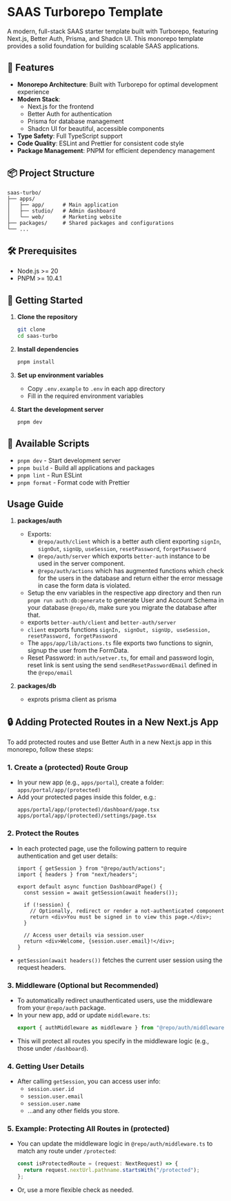 # SAAS Turborepo Template

A modern, full-stack SAAS starter template built with Turborepo, featuring Next.js, Better Auth, Prisma, and Shadcn UI. This monorepo template provides a solid foundation for building scalable SAAS applications.

## 🚀 Features

- **Monorepo Architecture**: Built with Turborepo for optimal development experience
- **Modern Stack**:
  - Next.js for the frontend
  - Better Auth for authentication
  - Prisma for database management
  - Shadcn UI for beautiful, accessible components
- **Type Safety**: Full TypeScript support
- **Code Quality**: ESLint and Prettier for consistent code style
- **Package Management**: PNPM for efficient dependency management

## 📦 Project Structure

```
saas-turbo/
├── apps/
│   ├── app/      # Main application
│   ├── studio/   # Admin dashboard
│   └── web/      # Marketing website
├── packages/     # Shared packages and configurations
└── ...
```

## 🛠️ Prerequisites

- Node.js >= 20
- PNPM >= 10.4.1

## 🚀 Getting Started

1. **Clone the repository**
   ```bash
   git clone 
   cd saas-turbo
   ```

2. **Install dependencies**
   ```bash
   pnpm install
   ```

3. **Set up environment variables**
   - Copy `.env.example` to `.env` in each app directory
   - Fill in the required environment variables

4. **Start the development server**
   ```bash
   pnpm dev
   ```

## 📝 Available Scripts

- `pnpm dev` - Start development server
- `pnpm build` - Build all applications and packages
- `pnpm lint` - Run ESLint
- `pnpm format` - Format code with Prettier

## Usage Guide

1. **packages/auth**
   - Exports:
      - `@repo/auth/client` which is a better auth client exporting `signIn`, `signOut`, `signUp`, `useSession`, `resetPassword`, `forgetPassword`
      - `@repo/auth/server` which exports `better-auth` instance to be used in the server component.
      - `@repo/auth/actions` which has augmented functions which check for the users in the database and return either the error message in case the form data is violated. 
   - Setup the env variables in the respective app directory and then run `pnpm run auth:db:generate` to generate User and Account Schema in your database `@repo/db`, make sure you migrate the database after that.
   - exports  `better-auth/client` and `better-auth/server`
   - `client` exports functions `signIn, signOut, signUp, useSession, resetPassword, forgetPassword`
   - The `apps/app/lib/actions.ts` file exports two functions to signin, signup the user from the FormData.
   - Reset Password: in `auth/setver.ts`, for email and password login, reset link is sent using the send `sendResetPasswordEmail` defined in the `@repo/email`


2. **packages/db**
   - exprots prisma client as prisma

## 🔒 Adding Protected Routes in a New Next.js App

To add protected routes and use Better Auth in a new Next.js app in this monorepo, follow these steps:

### 1. Create a (protected) Route Group
- In your new app (e.g., `apps/portal`), create a folder: `apps/portal/app/(protected)`
- Add your protected pages inside this folder, e.g.:
  ```
  apps/portal/app/(protected)/dashboard/page.tsx
  apps/portal/app/(protected)/settings/page.tsx
  ```

### 2. Protect the Routes
- In each protected page, use the following pattern to require authentication and get user details:
  ```tsx
  import { getSession } from "@repo/auth/actions";
  import { headers } from "next/headers";

  export default async function DashboardPage() {
    const session = await getSession(await headers());

    if (!session) {
      // Optionally, redirect or render a not-authenticated component
      return <div>You must be signed in to view this page.</div>;
    }

    // Access user details via session.user
    return <div>Welcome, {session.user.email}!</div>;
  }
  ```
- `getSession(await headers())` fetches the current user session using the request headers.

### 3. Middleware (Optional but Recommended)
- To automatically redirect unauthenticated users, use the middleware from your `@repo/auth` package.
- In your new app, add or update `middleware.ts`:
  ```ts
  export { authMiddleware as middleware } from "@repo/auth/middleware";
  ```
- This will protect all routes you specify in the middleware logic (e.g., those under `/dashboard`).

### 4. Getting User Details
- After calling `getSession`, you can access user info:
  - `session.user.id`
  - `session.user.email`
  - `session.user.name`
  - ...and any other fields you store.

### 5. Example: Protecting All Routes in (protected)
- You can update the middleware logic in `@repo/auth/middleware.ts` to match any route under `/protected`:
  ```ts
  const isProtectedRoute = (request: NextRequest) => {
    return request.nextUrl.pathname.startsWith("/protected");
  };
  ```
- Or, use a more flexible check as needed.








